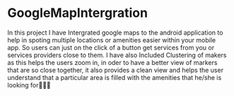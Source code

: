 # GoogleMapIntergration
In this project I have Intergrated google maps to the android application to help in spoting multiple locations or amenities easier within your mobile app. 
So users can just on the click of a button get services from you or services providers close to them.
I have also Included Clustering of makers as this helps the users zoom in, in oder to have a better view of markers that are so close together,
it also provides a clean view and helps the user understand that a particular area is filled with the amenities that he/she is looking for💪🏿😉

